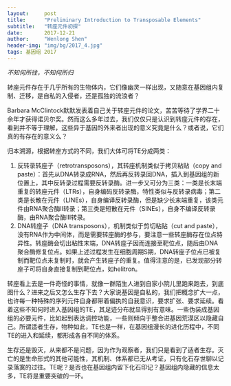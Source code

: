 ```yaml
---
layout:     post
title:      "Preliminary Introduction to Transposable Elements"
subtitle:   "转座元件初探"
date:       2017-12-21
author:     "Wenlong Shen"
header-img: "img/bg/2017_4.jpg"
tags: 基因组 2017
---
```


<script type="text/javascript" src="http://cdn.mathjax.org/mathjax/latest/MathJax.js?config=default"></script>

*不知何所往，不知何所归*

转座元件存在于几乎所有的生物体内，它们像幽灵一样出现，又随意在基因组内复制、迁移，是自私的入侵者，还是孤独的流浪者？

Barbara McClintock默默发表着自己关于转座元件的论文，苦苦等待了学界二十余年才获得诺贝尔奖。然而这么多年过去，我们仅仅只是认识到转座元件的存在，看到并不等于理解，这些异于基因的外来者出现的意义究竟是什么？或者说，它们真的有存在的意义么？

归本溯源，根据转座方式的不同，我们大体可将TE分成两类：
1. 反转录转座子（retrotransposons），其转座机制类似于拷贝粘贴（copy and paste）：首先从DNA转录成RNA，然后再反转录回DNA，插入到基因组的新位置上，其中反转录过程需要反转录酶。进一步又可分为三类：一类是长末端重复的转座元件（LTRs），自身编码反转录酶，特性类似与反转录病毒；第二类是长散在元件（LINEs），自身编译反转录酶，但是缺少长末端重复，该类元件由RNA聚合酶II转录；第三类是短散在元件（SINEs），自身不编译反转录酶，由RNA聚合酶III转录。
2. DNA转座子（DNA transposons），机制类似于剪切粘贴（cut and paste），没有RNA作为中间体，而是需要转座酶的参与，要注意一些转座酶存在位点特异性。转座酶会切出粘性末端，DNA转座子因而连接至靶位点，随后由DNA聚合酶修复位点。如果上述过程发生在细胞周期S期，DNA转座子位点已被复制而靶位点未复制时，就会产生转座子的重复。值得注意的是，已发现部分转座子可将自身直接复制到靶位点，如helitron。

转座看上去是一件奇怪的事情，就像一群陌生人进到自家小院儿里跑来跑去，到底图什么？进来之后又怎么生存下去？大家说基因是自私的，我们把概念扩大一点，也许每一种特殊的序列元件自身都带着偏执的自我意识，要求扩张、要求延续。看着这些不知何时进入基因组的TE，其足迹分布就显得别有意味。一些伪装成基因组的必要元件，比如起到表达调控功能，一些则倾向于整合进基因荒漠区以隐藏自己。所谓适者生存，物种如此，TE也是一样，在基因组漫长的进化历程中，不同TE的进入和延续，都形成各自不同的体系。

生存还是毁灭，从来都不是问题，因为作为观察者，我们只是看到了适者生存。灭亡的是生命形式的其他可能性，其机制、体系都已无从考证，只有化石存世聊以记录落寞的过往。TE呢？是否也在基因组内留下化石印记？基因组内隐藏的信息太多，TE将是重要突破的一环。
